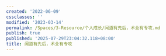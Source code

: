 ```yaml
---
created: '2022-06-09'
cssclasses: ''
modified: '2023-03-14'
permalink: /Spaces/3-Resource/个人成长/闻道有先后，术业有专攻.md
publish: true
published: '2025-07-29T23:04:32.118+08:00'
title: 闻道有先后，术业有专攻
---
```

